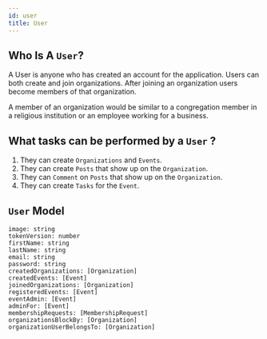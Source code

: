 ```yaml
---
id: user
title: User
---
```


## Who Is A `User`?

A User is anyone who has created an account for the application. Users can both create and join organizations. After joining an organization users become members of that organization.

A member of an organization would be similar to a congregation member in a religious institution or an employee working for a business.

## What tasks can be performed by a `User` ?

1. They can create `Organizations` and `Events`.
2. They can create `Posts` that show up on the `Organization`.
3. They can `Comment` on `Posts` that show up on the `Organization`.
4. They can create `Tasks` for the `Event`.

## `User` Model

    image: string
    tokenVersion: number
    firstName: string
    lastName: string
    email: string
    password: string
    createdOrganizations: [Organization]
    createdEvents: [Event]
    joinedOrganizations: [Organization]
    registeredEvents: [Event]
    eventAdmin: [Event]
    adminFor: [Event]
    membershipRequests: [MembershipRequest]
    organizationsBlockBy: [Organization]
    organizationUserBelongsTo: [Organization]
